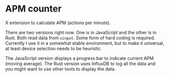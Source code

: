 # APM counter

X extension to calculate APM (actions per minute).

There are two versions right now. One is in JavaScript and the other is in Rust. Both read data from `xinput`. Some form of hard coding is required. Currently I use it in a somewhat stable environment, but to make it universal, at least device selection needs to be heuristic.

The JavaScript version displays a progress bar to indicate current APM (moving average). The Rust version uses InfluxDB to log all the data and you might want to use other tools to display the data.

